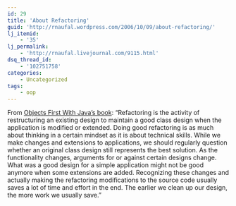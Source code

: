 ```yaml
---
id: 29
title: 'About Refactoring'
guid: 'http://rnaufal.wordpress.com/2006/10/09/about-refactoring/'
lj_itemid:
    - '35'
lj_permalink:
    - 'http://rnaufal.livejournal.com/9115.html'
dsq_thread_id:
    - '102751758'
categories:
    - Uncategorized
tags:
    - oop
---
```


From [Objects First With Java’s book](http://www.bluej.org/objects-first/): “Refactoring is the activity of restructuring an existing design to maintain a good class design when the application is modified or extended. Doing good refactoring is as much about thinking in a certain mindset as it is about technical skills. While we make changes and extensions to applications, we should regularly question whether an original class design still represents the best solution. As the functionality changes, arguments for or against certain designs change. What was a good design for a simple application might not be good anymore when some extensions are added. Recognizing these changes and actually making the refactoring modifications to the source code usually saves a lot of time and effort in the end. The earlier we clean up our design, the more work we usually save.”